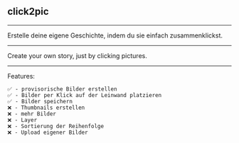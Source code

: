 click2pic
-
<hr>
Erstelle deine eigene Geschichte, indem du sie einfach zusammenklickst.

<hr>
Create your own story, just by clicking pictures.

<hr>
Features:

    ✅ - provisorische Bilder erstellen
    ✅ - Bilder per Klick auf der Leinwand platzieren
    ✅ - Bilder speichern
	❌ - Thumbnails erstellen
    ❌ - mehr Bilder
    ❌ - Layer
    ❌ - Sortierung der Reihenfolge
    ❌ - Upload eigener Bilder